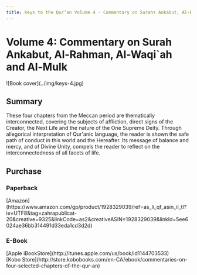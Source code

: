 ```yaml
---
title: Keys to the Qur’an Volume 4 - Commentary on Surahs Ankabut, Al-Rahman, Al-Waqi`ah and Al-Mulk
---
```


# Volume 4: Commentary on Surah Ankabut, Al-Rahman, Al-Waqi`ah and Al-Mulk

<div markdown="1" class="cover-image">
![Book cover](../img/keys-4.jpg)
</div>

## Summary

These four chapters from the Meccan period are thematically interconnected, covering the subjects of affliction, direct signs of the Creator, the Next Life and the nature of the One Supreme Deity. Through allegorical interpretation of Qur'anic language, the reader is shown the safe path of conduct in this world and the Hereafter. Its message of balance and mercy, and of Divine Unity, compels the reader to reflect on the interconnectedness of all facets of life.

## Purchase

### Paperback

<div markdown="3" class="purchase-link">
[Amazon](https://www.amazon.com/gp/product/1928329039/ref=as_li_qf_asin_il_tl?ie=UTF8&tag=zahrapublicat-20&creative=9325&linkCode=as2&creativeASIN=1928329039&linkId=5ee6024ae36bb314491d33eda1cd3d2d)
</div>

### E-Book

<div markdown="3" class="purchase-link">
[Apple iBookStore](http://itunes.apple.com/us/book/id1144703533)
</div>

<div markdown="3" class="purchase-link">
[Kobo Store](http://store.kobobooks.com/en-CA/ebook/commentaries-on-four-selected-chapters-of-the-qur-an)
</div>